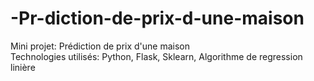 # -Pr-diction-de-prix-d-une-maison<br>
Mini projet: Prédiction de prix d'une maison<br>
Technologies utilisés: Python, Flask, Sklearn, Algorithme de regression linière
